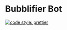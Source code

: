 # Bubblifier Bot

[![code style: prettier](https://img.shields.io/badge/code_style-prettier-ff69b4.svg?style=flat-square)](https://github.com/prettier/prettier)
